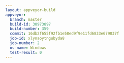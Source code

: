 ```yaml
---
layout: appveyor-build
appveyor:
  branch: master
  build-id: 30973897
  build-number: 359
  commit: 16db2f655f92fb1e58ed9f9e11fd6833e679037f
  job-id: xlynaoytngubyda8
  job-number: 2
  os-name: Windows
  test-result: 0
---
```

